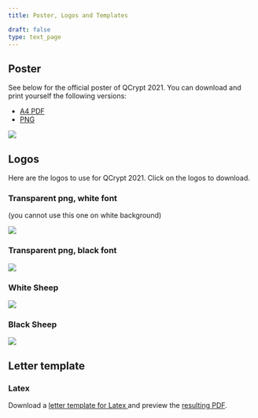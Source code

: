 ```yaml
---
title: Poster, Logos and Templates

draft: false
type: text_page
---
```


## Poster
See below for the official poster of QCrypt 2021. You can download and print yourself the following versions:
* <a href="/images/poster/QCryptPoster21.pdf" download>A4 PDF</a>
* <a href="/images/poster/QCryptPoster21.png" download>PNG</a>


<a href="/images/poster/QCryptPoster21.png" download>
  <img id="dark_bg" src="/images/poster/QCryptPoster21.png"/>
</a>


## Logos
Here are the logos to use for QCrypt 2021. Click on the logos to download.

### Transparent png, white font
(you cannot use this one on white background)

<a href="/images/logos/QCr_Logo.png" download>
  <img id="dark_bg" src="/images/logos/QCr_Logo.png"/>
</a>

### Transparent png, black font
<a href="/images/logos/QCr_LogoBlack.png" download>
  <img id="dark_bg" src="/images/logos/QCr_LogoBlack.png"/>
</a>

### White Sheep
<a href="/images/logos/sheep.png" download>
  <img id="dark_bg" src="/images/logos/sheep.png"/>
</a>

### Black Sheep
<a href="/images/logos/black_sheep.png" download>
  <img id="dark_bg" src="/images/logos/black_sheep.png"/>
</a>

## Letter template

### Latex
Download a
<a href="/images/logos/letter.tex" download>
  letter template for Latex
</a>
and preview the <a href="/images/logos/letter.pdf" target="_blank">resulting PDF</a>.
